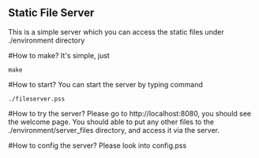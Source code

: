 Static File Server
---

This is a simple server which you can access the static files under ./environment directory

#How to make?
It's simple, just 

	make

#How to start?
You can start the server by typing command

	./fileserver.pss

#How to try the server?
Please go to http://localhost:8080, you should see the welcome page. You should able to
put any other files to the ./environment/server\_files directory, and access it via the 
server.

#How to config the server?
Please look into config.pss
